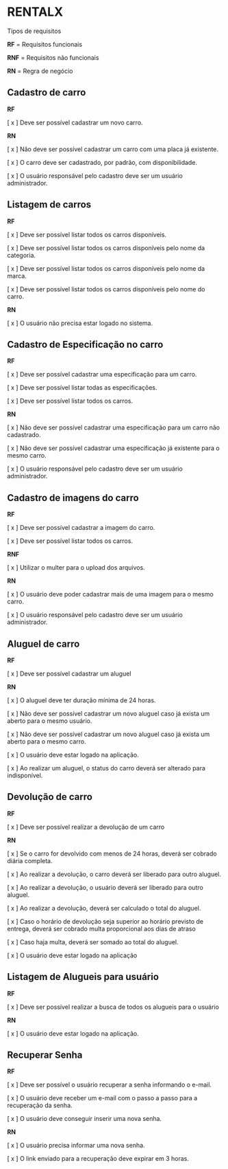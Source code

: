 # RENTALX

Tipos de requisitos

**RF** = Requisitos funcionais

**RNF** = Requisitos não funcionais

**RN** = Regra de negócio


## Cadastro de carro
**RF**

[ x ] Deve ser possível cadastrar um novo carro.


**RN**

[ x ] Não deve ser possível cadastrar um carro com uma placa já existente.

[ x ] O carro deve ser cadastrado, por padrão, com disponibilidade.

[ x ] O usuário responsável pelo cadastro deve ser um usuário administrador.


## Listagem de carros
**RF**

[ x ] Deve ser possível listar todos os carros disponíveis.

[ x ] Deve ser possível listar todos os carros disponíveis pelo nome da categoria.

[ x ] Deve ser possível listar todos os carros disponíveis pelo nome da marca.

[ x ] Deve ser possível listar todos os carros disponíveis pelo nome do carro.


**RN**

[ x ] O usuário não precisa estar logado no sistema.

## Cadastro de Especificação no carro
**RF**

[ x ] Deve ser possível cadastrar uma especificação para um carro.

[ x ] Deve ser possível listar todas as especificações.

[ x ] Deve ser possível listar todos os carros.


**RN**

[ x ] Não deve ser possível cadastrar uma especificação para um carro não cadastrado.

[ x ] Não deve ser possível cadastrar uma especificação já existente para o mesmo carro.

[ x ] O usuário responsável pelo cadastro deve ser um usuário administrador.

## Cadastro de imagens do carro

**RF**

[ x ] Deve ser possível cadastrar a imagem do carro.

[ x ] Deve ser possível listar todos os carros.


**RNF**

[ x ] Utilizar o multer para o upload dos arquivos.


**RN**

[ x ] O usuário deve poder cadastrar mais de uma imagem para o mesmo carro.

[ x ] O usuário responsável pelo cadastro deve ser um usuário administrador.

## Aluguel de carro
**RF**

[ x ] Deve ser possível cadastrar um aluguel


**RN**

[ x ] O aluguel deve ter duração mínima de 24 horas.

[ x ] Não deve ser possível cadastrar um novo aluguel caso já exista um aberto para o mesmo usuário.

[ x ] Não deve ser possível cadastrar um novo aluguel caso já exista um aberto para o mesmo carro.

[ x ] O usuário deve estar logado na aplicação.

[ x ] Ao realizar um aluguel, o status do carro deverá ser alterado para indisponível.


## Devolução de carro
**RF**

[ x ] Deve ser possível realizar a devolução de um carro


**RN**

[ x ] Se o carro for devolvido com menos de 24 horas, deverá ser cobrado diária completa.

[ x ] Ao realizar a devolução, o carro deverá ser liberado para outro aluguel.

[ x ] Ao realizar a devolução, o usuário deverá ser liberado para outro aluguel.

[ x ] Ao realizar a devolução, deverá ser calculado o total do aluguel.

[ x ] Caso o horário de devolução seja superior ao horário previsto de entrega, deverá ser cobrado multa proporcional aos dias de atraso

[ x ] Caso haja multa, deverá ser somado ao total do aluguel.

[ x ] O usuário deve estar logado na aplicação


## Listagem de Alugueis para usuário
**RF**

[ x ] Deve ser possível realizar a busca de todos os alugueis para o usuário


**RN**

[ x ] O usuário deve estar logado na aplicação.


## Recuperar Senha
**RF**

[ x ] Deve ser possível o usuário recuperar a senha informando o e-mail.

[ x ] O usuário deve receber um e-mail com o passo a passo para a recuperação da senha.

[ x ] O usuário deve conseguir inserir uma nova senha.


**RN**

[ x ] O usuário precisa informar uma nova senha.

[ x ] O link enviado para a recuperação deve expirar em 3 horas.
